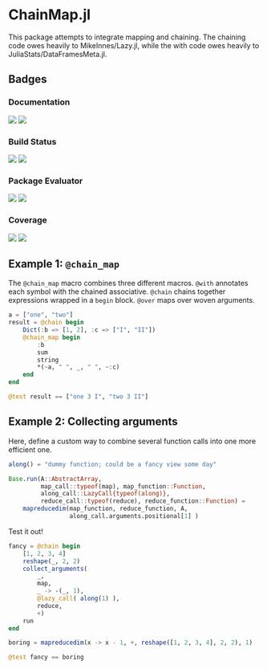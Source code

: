 # ChainMap.jl

This package attempts to integrate mapping and chaining. The chaining code owes
heavily to MikeInnes/Lazy.jl, while the with code owes heavily to
JuliaStats/DataFramesMeta.jl.

## Badges

### Documentation

[![][docs-stable_image]][docs-stable_url] [![][docs-latest_image]][docs-latest_url]

### Build Status

[![][travis_image]][travis_url] [![][appveyor_image]][appveyor_url]

### Package Evaluator

[![][pkg-0.4_image]][pkg-0.4_url] [![][pkg-0.5_image]][pkg-0.5_url]

### Coverage

[![][coveralls_image]][coveralls_url] [![][codecov_image]][codecov_url]

[docs-latest_image]: https://img.shields.io/badge/docs-latest-blue.svg
[docs-latest_url]: https://bramtayl.github.io/ChainMap.jl/latest

[docs-stable_image]: https://img.shields.io/badge/docs-stable-blue.svg
[docs-stable_url]: https://bramtayl.github.io/ChainMap.jl/stable

[travis_image]: https://travis-ci.org/bramtayl/ChainMap.jl.svg?branch=master
[travis_url]: https://travis-ci.org/bramtayl/ChainMap.jl

[appveyor_image]: https://ci.appveyor.com/api/projects/status/github/bramtayl/ChainMap.jl?svg=true&branch=master
[appveyor_url]: https://ci.appveyor.com/project/bramtayl/chainmap-jl/branch/master

[coveralls_image]: https://coveralls.io/repos/bramtayl/ChainMap.jl/badge.svg?branch=master&service=github
[coveralls_url]: https://coveralls.io/github/bramtayl/ChainMap.jl?branch=master

[codecov_image]: https://codecov.io/github/bramtayl/ChainMap.jl/coverage.svg?branch=master
[codecov_url]: https://codecov.io/github/bramtayl/ChainMap.jl?branch=master

[issues_url]: https://github.com/bramtayl/ChainMap.jl/issues

[pkg-0.4_image]: http://pkg.julialang.org/badges/ChainMap_0.4.svg
[pkg-0.4_url]: http://pkg.julialang.org/?pkg=ChainMap

[pkg-0.5_image]: http://pkg.julialang.org/badges/ChainMap_0.5.svg
[pkg-0.5_url]: http://pkg.julialang.org/?pkg=ChainMap

## Example 1: `@chain_map`

The `@chain_map` macro combines three different macros. `@with` annotates each
symbol with the chained associative. `@chain` chains together expressions
wrapped in a `begin` block. `@over` maps over woven arguments.

```julia
a = ["one", "two"]
result = @chain begin
    Dict(:b => [1, 2], :c => ["I", "II"])
    @chain_map begin
        :b
        sum
        string
        *(~a, " ", _, " ", ~:c)
    end
end

@test result == ["one 3 I", "two 3 II"]
```

## Example 2: Collecting arguments

Here, define a custom way to combine several function calls into one more
efficient one.

```julia
along() = "dummy function; could be a fancy view some day"

Base.run(A::AbstractArray,
         map_call::typeof(map), map_function::Function,
         along_call::LazyCall{typeof(along)},
         reduce_call::typeof(reduce), reduce_function::Function) =
    mapreducedim(map_function, reduce_function, A,
                 along_call.arguments.positional[1] )
```

Test it out!

```julia
fancy = @chain begin
    [1, 2, 3, 4]
    reshape(_, 2, 2)
    collect_arguments(
        _,
        map,
        _ -> -(_, 1),
        @lazy_call( along(1) ),
        reduce,
        +)
    run
end

boring = mapreducedim(x -> x - 1, +, reshape([1, 2, 3, 4], 2, 2), 1)

@test fancy == boring
```
